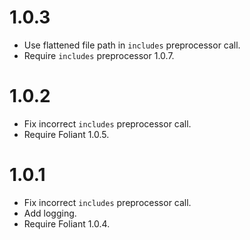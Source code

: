 # 1.0.3

-   Use flattened file path in `includes` preprocessor call.
-   Require `includes` preprocessor 1.0.7.

# 1.0.2

-   Fix incorrect `includes` preprocessor call.
-   Require Foliant 1.0.5.

# 1.0.1

-   Fix incorrect `includes` preprocessor call.
-   Add logging.
-   Require Foliant 1.0.4.
